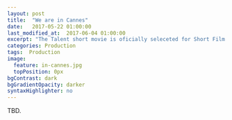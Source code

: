 ```yaml
---
layout: post
title:  "We are in Cannes"
date:   2017-05-22 01:00:00
last_modified_at:  2017-06-04 01:00:00
excerpt: "The Talent short movie is oficially seleceted for Short Film Corner at Cannes Film Festival."
categories: Production
tags:  Production
image:
  feature: in-cannes.jpg
  topPosition: 0px
bgContrast: dark
bgGradientOpacity: darker
syntaxHighlighter: no
---
```


TBD. 
